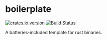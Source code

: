 boilerplate
===========

[![crates.io
version](https://img.shields.io/crates/v/boilerplate.svg)](https://crates.io/crates/boilerplate)
[![Build Status](https://travis-ci.org/casey/boilerplate.svg?branch=master)](https://travis-ci.org/casey/boilerplate)

A batteries-included template for rust binaries.

